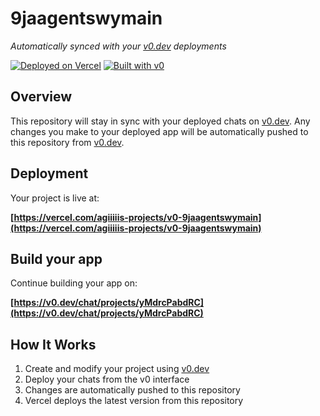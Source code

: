 # 9jaagentswymain

*Automatically synced with your [v0.dev](https://v0.dev) deployments*

[![Deployed on Vercel](https://img.shields.io/badge/Deployed%20on-Vercel-black?style=for-the-badge&logo=vercel)](https://vercel.com/agiiiiis-projects/v0-9jaagentswymain)
[![Built with v0](https://img.shields.io/badge/Built%20with-v0.dev-black?style=for-the-badge)](https://v0.dev/chat/projects/yMdrcPabdRC)

## Overview

This repository will stay in sync with your deployed chats on [v0.dev](https://v0.dev).
Any changes you make to your deployed app will be automatically pushed to this repository from [v0.dev](https://v0.dev).

## Deployment

Your project is live at:

**[https://vercel.com/agiiiiis-projects/v0-9jaagentswymain](https://vercel.com/agiiiiis-projects/v0-9jaagentswymain)**

## Build your app

Continue building your app on:

**[https://v0.dev/chat/projects/yMdrcPabdRC](https://v0.dev/chat/projects/yMdrcPabdRC)**

## How It Works

1. Create and modify your project using [v0.dev](https://v0.dev)
2. Deploy your chats from the v0 interface
3. Changes are automatically pushed to this repository
4. Vercel deploys the latest version from this repository
